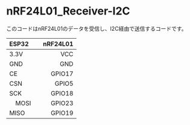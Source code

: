 # nRF24L01_Receiver-I2C
このコードはnRF24L01のデータを受信し、I2C経由で送信するコードです。

| ESP32      | nRF24L01　  |
|:-----------|------------:|
|   3.3V     |  VCC        | 
|   GND      |  GND        | 
|   CE       |  GPIO17     | 
|   CSN      |  GPIO5      | 
|   SCK      |  GPIO18     | 
| 　MOSI     |  GPIO23     | 
|   MISO     |  GPIO19　　 |
